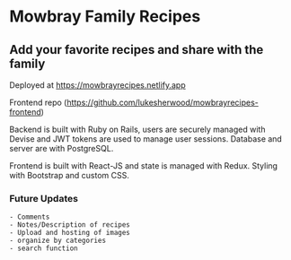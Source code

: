 # Mowbray Family Recipes

## Add your favorite recipes and share with the family

Deployed at https://mowbrayrecipes.netlify.app

Frontend repo (https://github.com/lukesherwood/mowbrayrecipes-frontend)


Backend is built with Ruby on Rails, users are securely managed with Devise and JWT tokens are used to manage user sessions. Database and server are with PostgreSQL.

Frontend is built with React-JS and state is managed with Redux. Styling with Bootstrap and custom CSS.

### Future Updates

    - Comments
    - Notes/Description of recipes
    - Upload and hosting of images
    - organize by categories
    - search function

